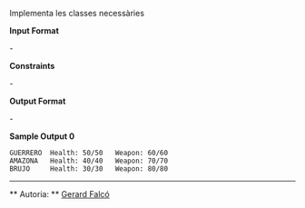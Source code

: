 Implementa les classes necessàries

**Input Format**

\-

**Constraints**

\-

**Output Format**

\-

**Sample Output 0**

    GUERRERO  Health: 50/50   Weapon: 60/60
    AMAZONA   Health: 40/40   Weapon: 70/70
    BRUJO     Health: 30/30   Weapon: 80/80

----------

** Autoria: **
[Gerard Falcó](https://github.com/gerardfp)
